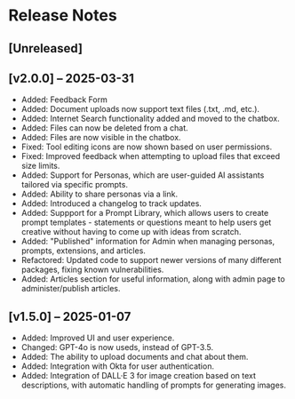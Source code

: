 # Release Notes

## [Unreleased]

## [v2.0.0] – 2025-03-31

- Added: Feedback Form
- Added: Document uploads now support text files (.txt, .md, etc.).
- Added: Internet Search functionality added and moved to the chatbox.
- Added: Files can now be deleted from a chat.
- Added: Files are now visible in the chatbox.
- Fixed: Tool editing icons are now shown based on user permissions.
- Fixed: Improved feedback when attempting to upload files that exceed size limits.
- Added: Support for Personas, which are user-guided AI assistants tailored via specific prompts.
- Added: Ability to share personas via a link.
- Added: Introduced a changelog to track updates.
- Added: Suppport for a Prompt Library, which allows users to create prompt templates - statements or questions meant to help users get creative without having to come up with ideas from scratch.
- Added: "Published" information for Admin when managing personas, prompts, extensions, and articles.
- Refactored: Updated code to support newer versions of many different packages, fixing known vulnerabilities.
- Added: Articles section for useful information, along with admin page to administer/publish articles.

## [v1.5.0] – 2025-01-07

- Added: Improved UI and user experience.
- Changed: GPT-4o is now useds, instead of GPT-3.5.
- Added: The ability to upload documents and chat about them.
- Added: Integration with Okta for user authentication.
- Added: Integration of DALL·E 3 for image creation based on text descriptions, with automatic handling of prompts for generating images.
